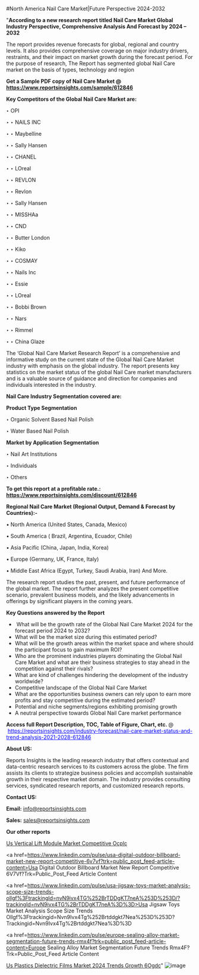 #North America Nail Care Market|Future Perspective 2024-2032

"<strong>According to a new research report titled Nail Care Market Global Industry Perspective, Comprehensive Analysis And Forecast by 2024 – 2032</strong>

The report provides revenue forecasts for global, regional and country levels. It also provides comprehensive coverage on major industry drivers, restraints, and their impact on market growth during the forecast period. For the purpose of research, The Report has segmented global Nail Care market on the basis of types, technology and region

<strong>Get a Sample PDF copy of Nail Care Market </strong><strong>@<a href=https://www.reportsinsights.com/sample/612846 style=color:#0000ff;> https://www.reportsinsights.com/sample/612846</a></strong></font>

<strong>Key Competitors of the Global Nail Care Market are:</strong>

‣ OPI

‣ 
‣ NAILS INC

‣ 
‣ Maybelline

‣ 
‣ Sally Hansen

‣ 
‣ CHANEL

‣ 
‣ LOreal

‣ 
‣ REVLON

‣ 
‣ Revlon

‣ 
‣ Sally Hansen

‣ 
‣ MISSHAa

‣ 
‣ CND

‣ 
‣ Butter London

‣ 
‣ Kiko

‣ 
‣ COSMAY

‣ 
‣ Nails Inc

‣ 
‣ Essie

‣ 
‣ LOreal

‣ 
‣ Bobbi Brown

‣ 
‣ Nars

‣ 
‣ Rimmel

‣ 
‣ China Glaze

The ‘Global Nail Care Market Research Report’ is a comprehensive and informative study on the current state of the Global Nail Care Market industry with emphasis on the global industry. The report presents key statistics on the market status of the global Nail Care market manufacturers and is a valuable source of guidance and direction for companies and individuals interested in the industry.

<strong>Nail Care Industry Segmentation covered are:</strong>

<strong>Product Type Segmentation</strong>

‣    Organic Solvent Based Nail Polish

‣ Water Based Nail Polish

<strong>Market by Application Segmentation</strong>

‣   Nail Art Institutions

‣ Individuals

‣ Others

<strong>To get this report at a profitable rate.: <a href=https://www.reportsinsights.com/discount/612846 style=color:#0000ff;>https://www.reportsinsights.com/discount/612846</a></strong></font>

<strong>Regional Nail Care Market (Regional Output, Demand &amp; Forecast by Countries):-</strong>

• North America (United States, Canada, Mexico)

• South America ( Brazil, Argentina, Ecuador, Chile)

• Asia Pacific (China, Japan, India, Korea)

• Europe (Germany, UK, France, Italy)

• Middle East Africa (Egypt, Turkey, Saudi Arabia, Iran) And More.

The research report studies the past, present, and future performance of the global market. The report further analyzes the present competitive scenario, prevalent business models, and the likely advancements in offerings by significant players in the coming years.

<strong>Key Questions answered by the Report</strong>
<ul>
  <li> What will be the growth rate of the Global Nail Care Market 2024 for the forecast period 2024 to 2032?</li>
  <li>What will be the market size during this estimated period?</li>
  <li>What will be the growth areas within the market space and where should the participant focus to gain maximum ROI?</li>
  <li>Who are the prominent industries players dominating the Global Nail Care Market and what are their business strategies to stay ahead in the competition against their rivals?</li>
  <li>What are kind of challenges hindering the development of the industry worldwide?</li>
  <li>Competitive landscape of the Global Nail Care Market</li>
  <li>What are the opportunities business owners can rely upon to earn more profits and stay competitive during the estimated period?</li>
  <li>Potential and niche segments/regions exhibiting promising growth</li>
  <li>A neutral perspective towards Global Nail Care market performance</li>
</ul>
<strong>Access full Report Description, TOC, Table of Figure, Chart, etc. </strong>@  <a href=https://reportsinsights.com/industry-forecast/nail-care-market-status-and-trend-analysis-2021-2028-612846 style=color:#0000ff;>https://reportsinsights.com/industry-forecast/nail-care-market-status-and-trend-analysis-2021-2028-612846</a></font>

<strong><strong>About US</strong>:</strong>

Reports Insights is the leading research industry that offers contextual and data-centric research services to its customers across the globe. The firm assists its clients to strategize business policies and accomplish sustainable growth in their respective market domain. The industry provides consulting services, syndicated research reports, and customized research reports.

<strong>Contact US:</strong>

<p class=""""><b>Email:</b> <a href=mailto:info@reportsinsights.com>info@reportsinsights.com</a></p>
<p class=""""><b>Sales:</b> <a href=mailto:sales@reportsinsights.com>sales@reportsinsights.com</a></p>

<strong>Our other reports</strong>

<a href=https://www.linkedin.com/pulse/us-vertical-lift-module-market-competitive-ocplc/>Us Vertical Lift Module Market Competitive Ocplc</a>

<a href=https://www.linkedin.com/pulse/usa-digital-outdoor-billboard-market-new-report-competitive-6v7vf?trk=public_post_feed-article-content>Usa Digital Outdoor Billboard Market New Report Competitive 6V7Vf?Trk=Public_Post_Feed Article Content</a>

<a href=https://www.linkedin.com/pulse/usa-jigsaw-toys-market-analysis-scope-size-trends-ollgf%3FtrackingId=nvN9ivx4TG%252BrTDDgKT7neA%253D%253D/?trackingId=nvN9ivx4TG%2BrTDDgKT7neA%3D%3D>Usa Jigsaw Toys Market Analysis Scope Size Trends Ollgf%3Ftrackingid=Nvn9Ivx4Tg%252Brtddgkt7Nea%253D%253D?Trackingid=Nvn9Ivx4Tg%2Brtddgkt7Nea%3D%3D</a>

<a href=https://www.linkedin.com/pulse/europe-sealing-alloy-market-segmentation-future-trends-rmx4f?trk=public_post_feed-article-content>Europe Sealing Alloy Market Segmentation Future Trends Rmx4F?Trk=Public_Post_Feed Article Content</a>

<a href=https://www.linkedin.com/pulse/us-plastics-dielectric-films-market-2024-trends-growth-6ogdc/>Us Plastics Dielectric Films Market 2024 Trends Growth 6Ogdc</a>"
![image](https://github.com/aanak123/RIMarketer1/assets/158471119/4c59576b-1e07-41fe-aac0-5c0cd487ec8f)

